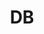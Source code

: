 ---
title: "DB"
layout: tag
permalink: /tags/db/
author_profile: true
sidebar_main: true
taxonomy: DB
---